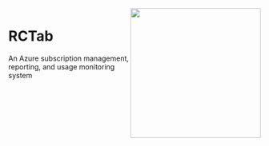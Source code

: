 <img src="https://github.com/alan-turing-institute/hut23-stickers/blob/master/RCTab/RCTab.png?raw=true" width="260" align="right">

# RCTab 
An Azure subscription management, reporting, and usage monitoring system
